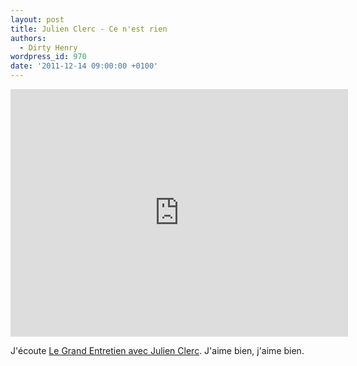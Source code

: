 ```yaml
---
layout: post
title: Julien Clerc - Ce n'est rien
authors:
  - Dirty Henry
wordpress_id: 970
date: '2011-12-14 09:00:00 +0100'
---
```

<iframe width="540" height="396" src="http://www.youtube.com/embed/ihTpfj_wh7k" frameborder="0" allowfullscreen></iframe>

J'écoute [Le Grand Entretien avec Julien Clerc](http://www.franceinter.fr/emission-le-grand-entretien-julien-clerc). J'aime bien, j'aime bien.
